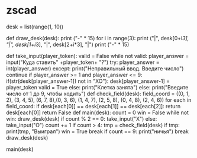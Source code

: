 # zscad
desk = list(range(1, 10))

def draw_desk(desk):
    print ("-" * 15)
    for i in range(3):
        print ("|", desk[0+i*3], "|", desk[1+i*3], "|", desk[2+i*3], "|")
        print ("-" * 15)

def take_input(player_token):
    valid = False
    while not valid:
        player_answer = input("Куда ставить" +player_token+ "?")
        try:
            player_answer = int(player_answer)
        except:
            print("Неправильный ввод. Введите число")
            continue
        if player_answer >= 1 and player_answer <= 9:
            if(str(desk[player_answer-1]) not in "XO"):
                desk[player_answer-1] = player_token
                valid = True
            else:
                print("Клетка занята")
        else:
            print("Введите число от 1 до 9, чтобы ходить")
def check_field(desk):
    field_coord = ((0, 1, 2), (3, 4, 5), (6, 7, 8),(0, 3, 6), (1, 4, 7), (2, 5, 8), (0, 4, 8), (2, 4, 6))
    for each in field_coord:
        if desk[each[0]] == desk[each[1]] == desk[each[2]]:
            return desk[each[0]]
    return False
def main(desk):
    count = 0
    win = False
    while not win:
        draw_desk(desk)
        if count % 2 == 0:
            take_input("X")
        else:
            take_input("O")
        count += 1
        if count > 4:
            tmp = check_field(desk)
            if tmp:
                print(tmp, "Выиграл")
                win = True
                break
        if count == 9:
            print("ничья")
            break
    draw_desk(desk)

main(desk)
